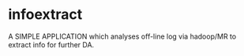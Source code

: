 # infoextract
A SIMPLE APPLICATION which analyses off-line log via hadoop/MR to extract info for further DA.
